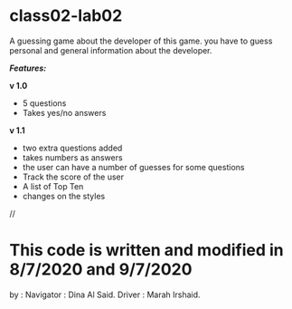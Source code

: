 # class02-lab02

A guessing game about the developer of this game. you have to guess personal and general information about the developer.

***Features:***

**v 1.0**

* 5 questions
* Takes yes/no answers

**v 1.1**

* two extra questions added
* takes numbers as answers
* the user can have a number of guesses for some questions
* Track the score of the user
* A list of Top Ten
* changes on the styles
 
 //
 # This code is written and modified in 8/7/2020 and 9/7/2020
 by :
 Navigator : Dina Al Said.
 Driver : Marah Irshaid.
